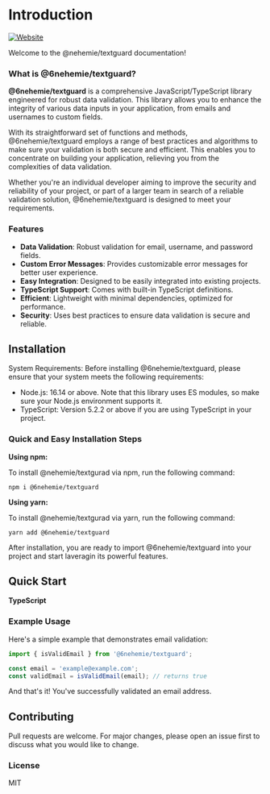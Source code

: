 # Introduction

[![Website](https://img.shields.io/badge/Visit%20Our-Website-blue)](https://nehemie-textguard.vercel.app)

Welcome to the @nehemie/textguard documentation!

### What is @6nehemie/textguard?

**@6nehemie/textguard** is a comprehensive JavaScript/TypeScript library engineered for robust data validation. This library allows you to enhance the integrity of various data inputs in your application, from emails and usernames to custom fields.

With its straightforward set of functions and methods, @6nehemie/textguard employs a range of best practices and algorithms to make sure your validation is both secure and efficient. This enables you to concentrate on building your application, relieving you from the complexities of data validation.

Whether you're an individual developer aiming to improve the security and reliability of your project, or part of a larger team in search of a reliable validation solution, @6nehemie/textguard is designed to meet your requirements.

### Features

- **Data Validation**: Robust validation for email, username, and password fields.
- **Custom Error Messages**: Provides customizable error messages for better user experience.
- **Easy Integration**: Designed to be easily integrated into existing projects.
- **TypeScript Support**: Comes with built-in TypeScript definitions.
- **Efficient**: Lightweight with minimal dependencies, optimized for performance.
- **Security**: Uses best practices to ensure data validation is secure and reliable.

## Installation

System Requirements:
Before installing @6nehemie/textguard, please ensure that your system meets the following requirements:

- Node.js: 16.14 or above. Note that this library uses ES modules, so make sure your Node.js environment supports it.
- TypeScript: Version 5.2.2 or above if you are using TypeScript in your project.

### Quick and Easy Installation Steps

**Using npm:**

To install @nehemie/textgurad via npm, run the following command:

```linux
npm i @6nehemie/textguard
```

**Using yarn:**

To install @nehemie/textgurad via yarn, run the following command:

```linux
yarn add @6nehemie/textguard
```

After installation, you are ready to import @6nehemie/textguard into your project and start laveragin its powerful features.

## Quick Start

**TypeScript**

### Example Usage

Here's a simple example that demonstrates email validation:

```typescript
import { isValidEmail } from '@6nehemie/textguard';

const email = 'example@example.com';
const validEmail = isValidEmail(email); // returns true
```

And that's it! You've successfully validated an email address.

## Contributing

Pull requests are welcome. For major changes, please open an issue first to discuss what you would like to change.

### License

MIT
